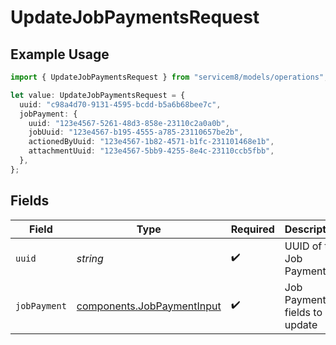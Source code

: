 # UpdateJobPaymentsRequest

## Example Usage

```typescript
import { UpdateJobPaymentsRequest } from "servicem8/models/operations";

let value: UpdateJobPaymentsRequest = {
  uuid: "c98a4d70-9131-4595-bcdd-b5a6b68bee7c",
  jobPayment: {
    uuid: "123e4567-5261-48d3-858e-23110c2a0a0b",
    jobUuid: "123e4567-b195-4555-a785-23110657be2b",
    actionedByUuid: "123e4567-1b82-4571-b1fc-231101468e1b",
    attachmentUuid: "123e4567-5bb9-4255-8e4c-23110ccb5fbb",
  },
};
```

## Fields

| Field                                                                    | Type                                                                     | Required                                                                 | Description                                                              |
| ------------------------------------------------------------------------ | ------------------------------------------------------------------------ | ------------------------------------------------------------------------ | ------------------------------------------------------------------------ |
| `uuid`                                                                   | *string*                                                                 | :heavy_check_mark:                                                       | UUID of the Job Payment                                                  |
| `jobPayment`                                                             | [components.JobPaymentInput](../../models/components/jobpaymentinput.md) | :heavy_check_mark:                                                       | Job Payment fields to update                                             |